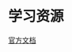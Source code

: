 # 学习资源
[官方文档](https://bun.com/docs?_gl=1*1y72yzn*_ga*MjI3NTM5NzExLjE3NTgwNzU1Mjk.*_ga_3683R8TZ5M*czE3NTk4MzA5MTckbzIkZzAkdDE3NTk4MzA5MTckajYwJGwwJGgxMjkzMjc1MTc4)
